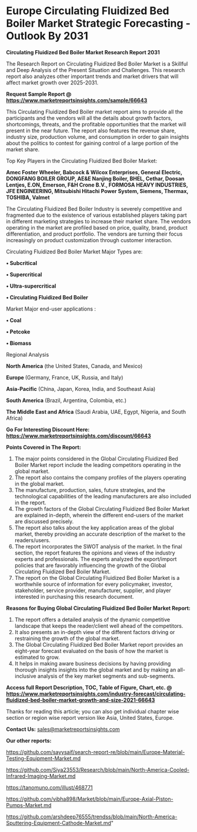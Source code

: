 # Europe Circulating Fluidized Bed Boiler Market Strategic Forecasting - Outlook By 2031

<strong>Circulating Fluidized Bed Boiler Market Research Report 2031</strong>

The Research Report on Circulating Fluidized Bed Boiler Market is a Skillful and Deep Analysis of the Present Situation and Challenges. This research report also analyzes other important trends and market drivers that will affect market growth over 2025-2031.

<strong>Request Sample Report @ <a href=https://www.marketreportsinsights.com/sample/66643>https://www.marketreportsinsights.com/sample/66643</a></strong>

This Circulating Fluidized Bed Boiler market report aims to provide all the participants and the vendors will all the details about growth factors, shortcomings, threats, and the profitable opportunities that the market will present in the near future. The report also features the revenue share, industry size, production volume, and consumption in order to gain insights about the politics to contest for gaining control of a large portion of the market share.

Top Key Players in the Circulating Fluidized Bed Boiler Market:

<strong>Amec Foster Wheeler, Babcock & Wilcox Enterprises, General Electric, DONGFANG BOILER GROUP, AE&E Nanjing Boiler, BHEL, Cethar, Doosan Lentjes, E.ON, Emerson, F&H Crone B.V., FORMOSA HEAVY INDUSTRIES, JFE ENGINEERING, Mitsubishi Hitachi Power System, Siemens, Thermax, TOSHIBA, Valmet</strong>

The Circulating Fluidized Bed Boiler Industry is severely competitive and fragmented due to the existence of various established players taking part in different marketing strategies to increase their market share. The vendors operating in the market are profiled based on price, quality, brand, product differentiation, and product portfolio. The vendors are turning their focus increasingly on product customization through customer interaction.

Circulating Fluidized Bed Boiler Market Major Types are:

<strong>• Subcritical

• Supercritical

• Ultra-supercritical

• Circulating Fluidized Bed Boiler</strong>

Market Major end-user applications :

<strong>• Coal

• Petcoke

• Biomass</strong>

Regional Analysis

</u><strong><b>North America</b></strong> (the United States, Canada, and Mexico)

<strong><b>Europe </b></strong>(Germany, France, UK, Russia, and Italy)

<strong><b>Asia-Pacific</b></strong> (China, Japan, Korea, India, and Southeast Asia)

<strong><b>South America</b></strong> (Brazil, Argentina, Colombia, etc.)

<strong><b>The Middle East and Africa</b></strong> (Saudi Arabia, UAE, Egypt, Nigeria, and South Africa)

<strong>Go For Interesting Discount Here: <a href=https://www.marketreportsinsights.com/discount/66643>https://www.marketreportsinsights.com/discount/66643</a></strong>

<strong>Points Covered in The Report:</strong>
<ol>
  <li>The major points considered in the Global Circulating Fluidized Bed Boiler Market report include the leading competitors operating in the global market.</li>
  <li>The report also contains the company profiles of the players operating in the global market.</li>
  <li>The manufacture, production, sales, future strategies, and the technological capabilities of the leading manufacturers are also included in the report.</li>
  <li>The growth factors of the Global Circulating Fluidized Bed Boiler Market are explained in-depth, wherein the different end-users of the market are discussed precisely.</li>
  <li>The report also talks about the key application areas of the global market, thereby providing an accurate description of the market to the readers/users.</li>
  <li>The report incorporates the SWOT analysis of the market. In the final section, the report features the opinions and views of the industry experts and professionals. The experts analyzed the export/import policies that are favorably influencing the growth of the Global Circulating Fluidized Bed Boiler Market.</li>
  <li>The report on the Global Circulating Fluidized Bed Boiler Market is a worthwhile source of information for every policymaker, investor, stakeholder, service provider, manufacturer, supplier, and player interested in purchasing this research document.</li>
</ol>
<strong>Reasons for Buying Global Circulating Fluidized Bed Boiler Market Report:</strong>

<ol>
  <li>The report offers a detailed analysis of the dynamic competitive landscape that keeps the reader/client well ahead of the competitors.</li>
  <li>It also presents an in-depth view of the different factors driving or restraining the growth of the global market.</li>
  <li>The Global Circulating Fluidized Bed Boiler Market report provides an eight-year forecast evaluated on the basis of how the market is estimated to grow.</li>
  <li>It helps in making aware business decisions by having providing thorough insights insights into the global market and by making an all-inclusive analysis of the key market segments and sub-segments.</li>
</ol>
<strong>Access full Report Description, TOC, Table of Figure, Chart, etc. @ <a href=https://www.marketreportsinsights.com/industry-forecast/circulating-fluidized-bed-boiler-market-growth-and-size-2021-66643>https://www.marketreportsinsights.com/industry-forecast/circulating-fluidized-bed-boiler-market-growth-and-size-2021-66643</a></strong>


Thanks for reading this article; you can also get individual chapter wise section or region wise report version like Asia, United States, Europe.

<strong>Contact Us:</strong>
sales@marketreportsinsights.com

<strong>Our other reports:</strong>

<a href=https://github.com/sayysaif/search-report-re/blob/main/Europe-Material-Testing-Equipment-Market.md>https://github.com/sayysaif/search-report-re/blob/main/Europe-Material-Testing-Equipment-Market.md</a>

<a href=https://github.com/Siya23553/Research/blob/main/North-America-Cooled-Infrared-Imaging-Market.md>https://github.com/Siya23553/Research/blob/main/North-America-Cooled-Infrared-Imaging-Market.md</a>

<a href=https://tanomuno.com/illust/468771>https://tanomuno.com/illust/468771</a>

<a href=https://github.com/vibha898/Market/blob/main/Europe-Axial-Piston-Pumps-Market.md>https://github.com/vibha898/Market/blob/main/Europe-Axial-Piston-Pumps-Market.md</a>

<a href=https://github.com/arshdeep76555/trendss/blob/main/North-America-Sputtering-Equipment-Cathode-Market.md>https://github.com/arshdeep76555/trendss/blob/main/North-America-Sputtering-Equipment-Cathode-Market.md</a>"

